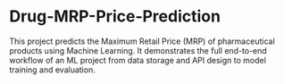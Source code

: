 # Drug-MRP-Price-Prediction
This project predicts the Maximum Retail Price (MRP) of pharmaceutical products using Machine Learning. It demonstrates the full end-to-end workflow of an ML project from data storage and API design to model training and evaluation.
